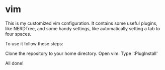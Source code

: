 # vim

This is my customized vim configuration.  It contains some useful plugins, like NERDTree, and some handy settings, like automatically setting a tab to four spaces.

To use it follow these steps:

Clone the repository to your home directory.
Open vim.
Type ':PlugInstall'

All done!
